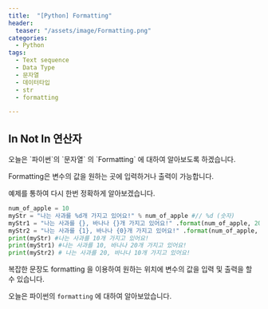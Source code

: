 ```yaml
---
title:  "[Python] Formatting"
header:
  teaser: "/assets/image/Formatting.png"
categories: 
  - Python
tags:
  - Text sequence
  - Data Type
  - 문자열
  - 데이터타입
  - str
  - formatting

---
```

<h2>In Not In 연산자</h2>
오늘은 `파이썬`의 `문자열` 의 `Formatting` 에 대하여 알아보도록 하겠습니다.

Formatting은 변수의 값을 원하는 곳에 입력하거나 출력이 가능합니다. 

예제를 통하여 다시 한번 정확하게 알아보겠습니다.

``` python
num_of_apple = 10
myStr = "나는 사과를 %d개 가지고 있어요!" % num_of_apple #// %d (숫자)
myStr1 = "나는 사과를 {}, 바나나 {}개 가지고 있어요!" .format(num_of_apple, 20)
myStr2 = "나는 사과를 {1}, 바나나 {0}개 가지고 있어요!" .format(num_of_apple, 20)
print(myStr) #나는 사과를 10개 가지고 있어요!
print(myStr1) #나는 사과를 10, 바나나 20개 가지고 있어요!
print(myStr2) # 나는 사과를 20, 바나나 10개 가지고 있어요!
```

복잡한 문장도 formatting 을 이용하여 원하는 위치에 변수의 값을 입력 및 출력을 할 수 있습니다.

오늘은 파이썬의 `formatting` 에 대하여 알아보았습니다.